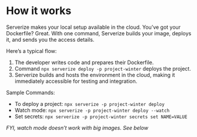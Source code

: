 # How it works

Serverize makes your local setup available in the cloud. You’ve got your Dockerfile? Great. With one command, Serverize builds your image, deploys it, and sends you the access details.

Here’s a typical flow:

1. The developer writes code and prepares their Dockerfile.
2. Command `npx serverize deploy -p project-winter` deploys the project.
3. Serverize builds and hosts the environment in the cloud, making it immediately accessible for testing and integration.

Sample Commands:

- To deploy a project: `npx serverize -p project-winter deploy`
- Watch mode: `npx serverize -p project-winter deploy --watch`
- Set secrets: `npx serverize -p project-winter secrets set NAME=VALUE`

_FYI, watch mode doesn’t work with big images. See below_
